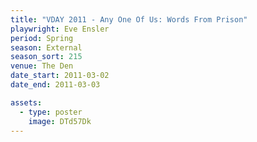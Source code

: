 ```yaml
---
title: "VDAY 2011 - Any One Of Us: Words From Prison"
playwright: Eve Ensler
period: Spring
season: External
season_sort: 215
venue: The Den
date_start: 2011-03-02
date_end: 2011-03-03

assets:
  - type: poster
    image: DTd57Dk
---
```

